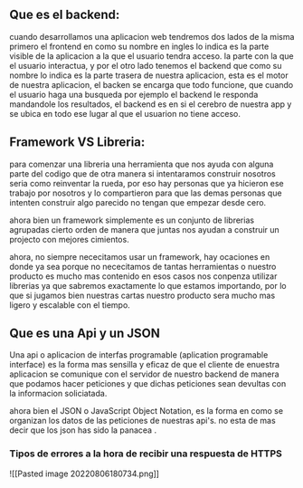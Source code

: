 ## Que es el backend:

cuando desarrollamos una aplicacion web tendremos dos lados de la misma primero el frontend en como su nombre en ingles lo indica es la parte visible de la aplicacion a la que el usuario tendra acceso. la parte con la que el usuario interactua, y por el otro lado tenemos el backend que como su nombre lo indica es la parte trasera de nuestra aplicacion, esta es el motor de nuestra aplicacion, el backen se encarga que todo funcione, que cuando el usuario haga una busqueda por ejemplo el backend le responda mandandole los resultados, el backend es en si el cerebro de nuestra app y se ubica en todo ese lugar al que el usuarion no tiene acceso.

## Framework VS Libreria:

para comenzar una libreria una herramienta que nos ayuda con alguna parte del codigo que de otra manera si intentaramos construir nosotros seria como reinventar la rueda, por eso hay personas que ya hicieron ese trabajo por nosotros y lo compartieron para que las demas personas que intenten construir algo parecido no tengan que empezar desde cero.

ahora bien un framework simplemente es un conjunto de librerias agrupadas cierto orden de manera que juntas nos ayudan a construir un projecto con mejores cimientos.

ahora, no siempre nececitamos usar un framework, hay ocaciones en donde ya sea porque no nececitamos de tantas herramientas o nuestro producto es mucho mas contenido en esos casos nos conpenza utilizar librerias ya que sabremos exactamente lo que estamos importando, por lo que si jugamos bien nuestras cartas nuestro producto sera mucho mas ligero y escalable con el tiempo.

## Que es una Api y un JSON

Una api o aplicacion de interfas programable (aplication programable interface) es la forma mas sensilla y eficaz de que el cliente de enuestra aplicacion se comunique con el servidor de nuestro backend de manera que podamos hacer peticiones y que dichas peticiones sean devultas con la informacion soliciatada.

ahora bien el JSON o JavaScript Object Notation, es la forma en como se organizan los datos de las peticiones de nuestras api's. no esta de mas decir que los json has sido la panacea .

### Tipos de errores a la hora de recibir una respuesta de HTTPS

![[Pasted image 20220806180734.png]]
